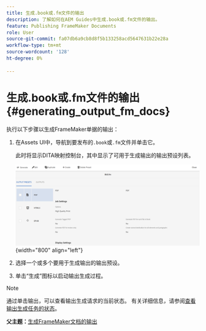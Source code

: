 ```yaml
---
title: 生成.book或.fm文件的输出
description: 了解如何在AEM Guides中生成.book或.fm文件的输出。
feature: Publishing FrameMaker Documents
role: User
source-git-commit: fa07db6a9cb8d8f5b133258acd5647631b22e28a
workflow-type: tm+mt
source-wordcount: '128'
ht-degree: 0%

---
```


# 生成.book或.fm文件的输出 {#generating_output_fm_docs}

执行以下步骤以生成FrameMaker单据的输出：

1. 在Assets UI中，导航到要发布的`.book`或`.fm`文件并单击它。

   此时将显示DITA映射控制台，其中显示了可用于生成输出的输出预设列表。

   ![](images/publish-fm-doc.png){width="800" align="left"}

1. 选择一个或多个要用于生成输出的输出预设。

1. 单击“生成”图标以启动输出生成过程。


>[!NOTE]
>
> 通过单击输出，可以查看输出生成请求的当前状态。 有关详细信息，请参阅[查看输出生成任务的状态](fm-output-view-status.md)。

**父主题：**[&#x200B;生成FrameMaker文档的输出](fm-output-generatation.md)
